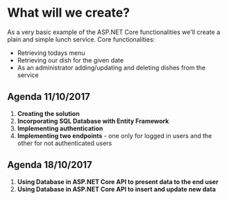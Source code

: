 # What will we create?

As a very basic example of the ASP.NET Core functionalities we'll create a plain and simple lunch service. Core functionalities:

* Retrieving todays menu
* Retrieving our dish for the given date
* As an administrator adding/updating and deleting dishes from the service

## Agenda 11/10/2017

1. **Creating the solution**
2. **Incorporating SQL Database with Entity Framework**
2. **Implementing authentication**
3. **Implementing two endpoints** - one only for logged in users and the other for not authenticated users

## Agenda 18/10/2017

1. **Using Database in ASP.NET Core API to present data to the end user**
2. **Using Database in ASP.NET Core API to insert and update new data**